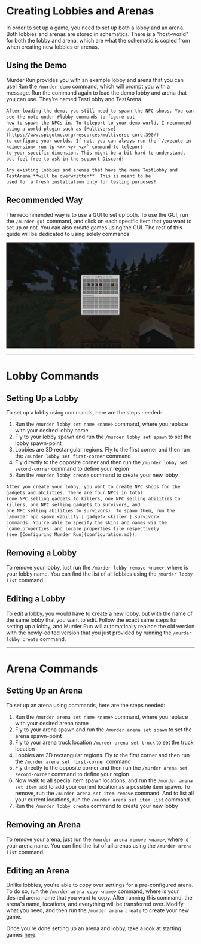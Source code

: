 # Creating Lobbies and Arenas
In order to set up a game, you need to set up both a lobby and an arena. Both lobbies and arenas are stored in schematics.
There is a "host-world" for both the lobby and arena, which are what the schematic is copied from when creating new
lobbies or arenas.

## Using the Demo
Murder Run provides you with an example lobby and arena that you can use! Run the `/murder demo` command, which will
prompt you with a message. Run the command again to load the demo lobby and arena that you can use. They're named
TestLobby and TestArena.

```{note}
After loading the demo, you still need to spawn the NPC shops. You can see the note under #lobby-commands to figure out
how to spawn the NPCs in. To teleport to your demo world, I recommend using a world plugin such as [Multiverse](https://www.spigotmc.org/resources/multiverse-core.390/)
to configure your worlds. If not, you can always run the `/execute in <dimension> run tp <x> <y> <z>` command to teleport
to your specific dimension. This might be a bit hard to understand, but feel free to ask in the support Discord!
```

```{warning}
Any existing lobbies and arenas that have the name TestLobby and TestArena **will be overwritten**. This is meant to be
used for a fresh installation only for testing purposes!
```

## Recommended Way
The recommended way is to use a GUI to set up both. To use the GUI, run the `/murder gui` command, and click on each
specific item that you want to set up or not. You can also create games using the GUI. The rest of this guide will be 
dedicated to using solely commands

![gui.png](images/gui.png)

---

# Lobby Commands

## Setting Up a Lobby
To set up a lobby using commands, here are the steps needed:
1) Run the `/murder lobby set name <name>` command, where you replace <name> with your desired lobby name
2) Fly to your lobby spawn and run the `/murder lobby set spawn` to set the lobby spawn-point
3) Lobbies are 3D rectangular regions. Fly to the first corner and then run the `/murder lobby set first-corner` command
4) Fly directly to the opposite corner and then run the `/murder lobby set second-corner` command to define your region
5) Run the `/murder lobby create` command to create your new lobby

```{note}
After you create your lobby, you want to create NPC shops for the gadgets and abilities. There are four NPCs in total
(one NPC selling gadgets to killers, one NPC selling abilities to killers, one NPC selling gadgets to survivors, and
one NPC selling abilities to survivors). To spawn them, run the `/murder npc spawn <ability | gadget> <killer | survivor>`
commands. You're able to specify the skins and names via the `game.properties` and locale properties file respectively
(see [Configuring Murder Run](configuration.md)).
```

## Removing a Lobby
To remove your lobby, just run the `/murder lobby remove <name>`, where <name> is your lobby name. You can find the list
of all lobbies using the `/murder lobby list` command.

## Editing a Lobby
To edit a lobby, you would have to create a new lobby, but with the name of the same lobby that you want to edit. Follow
the exact same steps for setting up a lobby, and Murder Run will automatically replace the old version with the newly-edited
version that you just provided by running the `/murder lobby create` command.

---

# Arena Commands

## Setting Up an Arena
To set up an arena using commands, here are the steps needed:
1) Run the `/murder arena set name <name>` command, where you replace <name> with your desired arena name
2) Fly to your arena spawn and run the `/murder arena set spawn` to set the arena spawn-point 
3) Fly to your arena truck location `/murder arena set truck` to set the truck location
4) Lobbies are 3D rectangular regions. Fly to the first corner and then run the `/murder arena set first-corner` command
5) Fly directly to the opposite corner and then run the `/murder arena set second-corner` command to define your region
6) Now walk to all special item spawn locations, and run the `/murder arena set item add` to add your current location
as a possible item spawn. To remove, run the `/murder arena set item remove` command. And to list all your current
locations, run the `/murder arena set item list` command.
7) Run the `/murder lobby create` command to create your new lobby

## Removing an Arena
To remove your arena, just run the `/murder arena remove <name>`, where <name> is your arena name. You can find the list
of all arenas using the `/murder arena list` command.

## Editing an Arena
Unlike lobbies, you're able to copy over settings for a pre-configured arena. To do so, run the `/murder arena copy <name>`
command, where <name> is your desired arena name that you want to copy. After running this command, the arena's name,
locations, and everything will be transferred over. Modify what you need, and then run the `/murder arena create` to
create your new game.

Once you're done setting up an arena and lobby, take a look at starting games [here](game.md).